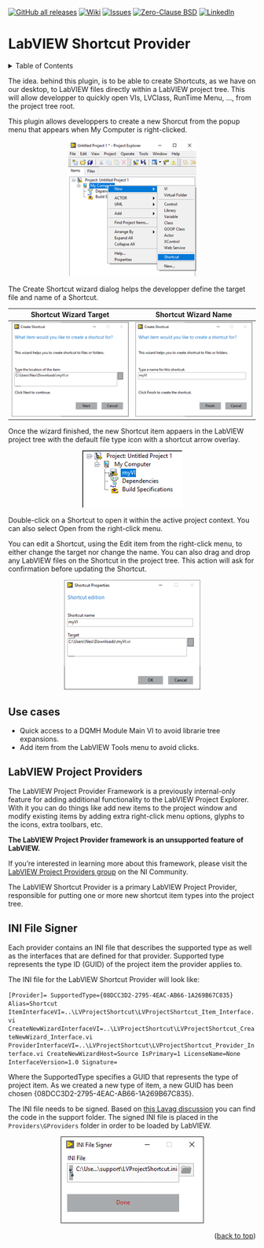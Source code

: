 <div id="top"></div>

[![GitHub all releases][release-shield]][release-url]
[![Wiki][wiki-shield]][wiki-url]
[![Issues][issues-shield]][issues-url]
[![Zero-Clause BSD][license-shield]][license-url]
[![LinkedIn][linkedin-shield]][linkedin-url]

# LabVIEW Shortcut Provider

<!-- TABLE OF CONTENTS -->
<details>
  <summary>Table of Contents</summary>
  <ol>
    <li>
      <a href="#labview-shortcut-provider">LabVIEW Shortcut Provider</a>
      <ul>
        <li><a href="#installation">Installation</a></li>
        <li><a href="#use-cases">Use Cases</a></li>
        <li><a href="#labview-project-provider">LabVIEW Project Provider</a></li>
		<li><a href="#ini-file-signer">INI File Signer</a></li>
      </ul>
    </li>
  </ol>
</details>

The idea. behind this plugin, is to be able to create Shortcuts, as we have on our desktop, to LabVIEW files directly within a LabVIEW project tree. This will allow developper to quickly open VIs, LVClass, RunTime Menu, ..., from the project tree root. 

This plugin allows developpers to create a new Shorcut from the popup menu that appears when My Computer is right-clicked. 

<div align="center">

![PopupMenuNew](https://github.com/BenjaminRLabVIEWExtensions/lvshortcut_provider/blob/19258dcda8c912aee9dc6a3dce5ce02596cf8418/docs/LVProjectShortcut_Popup_New.png?raw=true)
</div>

The Create Shortcut wizard dialog helps the developper define the target file and name of a Shortcut. 

<div align="center">

|Shortcut Wizard Target|Shortcut Wizard Name|
|:-:|:-:|
|![Wizard1](https://github.com/BenjaminRLabVIEWExtensions/lvshortcut_provider/blob/19258dcda8c912aee9dc6a3dce5ce02596cf8418/docs/LVProjectShortcut_Wizard_1.png?raw=true)|![Wizard2](https://github.com/BenjaminRLabVIEWExtensions/lvshortcut_provider/blob/main/docs/LVProjectShortcut_Wizard_2.png?raw=true)|
</div>

Once the wizard finished, the new Shortcut item appaers in the LabVIEW project tree with the default file type icon with a shortcut arrow overlay. 

<div align="center">

![Item](https://github.com/BenjaminRLabVIEWExtensions/lvshortcut_provider/blob/19258dcda8c912aee9dc6a3dce5ce02596cf8418/docs/LVProjectShortcut_Item.png?raw=true)
</div>

Double-click on a Shortcut to open it within the active project context. You can also select Open from the right-click menu. 

You can edit a Shortcut, using the Edit item from the right-click menu, to either change the target nor change the name. You can also drag and drop any LabVIEW files on the Shortcut in the project tree. This action will ask for confirmation before updating the Shortcut. 

<div align="center">

![Editor](https://github.com/BenjaminRLabVIEWExtensions/lvshortcut_provider/blob/19258dcda8c912aee9dc6a3dce5ce02596cf8418/docs/LVProjectShortcut_Item_Edit.png?raw=true)
</div>

## Use cases

- Quick access to a DQMH Module Main VI to avoid librarie tree expansions.
- Add item from the LabVIEW Tools menu to avoid clicks.

## LabVIEW Project Providers

The LabVIEW Project Provider Framework is a previously internal-only feature for adding additional functionality to the LabVIEW Project Explorer.  With it you can do things like add new items to the project window and modify existing items by adding extra right-click menu options, glyphs to the icons, extra toolbars, etc. 

**The LabVIEW Project Provider framework is an unsupported feature of LabVIEW.** 

If you’re interested in learning more about this framework, please visit the [LabVIEW Project Providers group](https://forums.ni.com/t5/LabVIEW-Project-Providers/bd-p/bymqyodmkc) on the NI Community.

The LabVIEW Shortcut Provider is a primary LabVIEW Project Provider, responsible for putting one or more new shortcut item types into the project tree.

## INI File Signer

Each provider contains an INI file that describes the supported type as well as the interfaces that are defined for that provider. Supported type represents the type ID (GUID) of the project item the provider applies to.

The INI file for the LabVIEW Shortcut Provider will look like:

`[Provider]=
SupportedType={08DCC3D2-2795-4EAC-AB66-1A269B67C835}
Alias=Shortcut
ItemInterfaceVI=..\LVProjectShortcut\LVProjectShortcut_Item_Interface.vi
CreateNewWizardInterfaceVI=..\LVProjectShortcut\LVProjectShortcut_CreateNewWizard_Interface.vi
ProviderInterfaceVI=..\LVProjectShortcut\LVProjectShortcut_Provider_Interface.vi
CreateNewWizardHost=Source
IsPrimary=1
LicenseName=None
InterfaceVersion=1.0
Signature=`

Where the SupportedType specifies a GUID that represents the type of project item. As we created a new type of item, a new GUID has been chosen {08DCC3D2-2795-4EAC-AB66-1A269B67C835}.

The INI file needs to be signed. Based on [this Lavag discussion](https://lavag.org/topic/18545-i-have-taken-the-first-step-towards-unofficially-opening-up-the-project-provider-framework/) you can find the code in the support folder. The signed INI file is placed in the `Providers\GProviders` folder in order to be loaded by LabVIEW. 

<div align="center">

![INI File Signer](https://github.com/BenjaminRLabVIEWExtensions/lvshortcut_provider/blob/b14def59890c2543dcec5cea19424bff5ac0c385/docs/IniFileSigner.png?raw=true)
</div>

<div align="right">(<a href="#top">back to top</a>)</div>

<!-- MARKDOWN LINKS & IMAGES -->
<!-- https://www.markdownguide.org/basic-syntax/#reference-style-links -->
[release-shield]: https://img.shields.io/github/v/release/BenjaminRLabVIEWExtensions/lvshortcut_provider?color=orange&logo=labview&style=for-the-badge
[release-url]: https://github.com/BenjaminRLabVIEWExtensions/template/releases/1.0.1
[wiki-shield]: https://img.shields.io/github/discussions/BenjaminRLabVIEWExtensions/lvshortcut_provider?style=for-the-badge
[wiki-url]: https://github.com/BenjaminRLabVIEWExtensions/lvshortcut_provider/wiki
[issues-shield]: https://img.shields.io/github/issues/BenjaminRLabVIEWExtensions/lvshortcut_provider?style=for-the-badge
[issues-url]: https://github.com/BenjaminRLabVIEWExtensions/lvshortcut_provider/issues
[license-shield]: https://img.shields.io/badge/LICENSE-Zero--Clause%20BSD-green?style=for-the-badge
[license-url]: https://github.com/BenjaminRLabVIEWExtensions/lvshortcut_provider/blob/05bab73065c172d65def9be935a4523e7b06779b/LICENSE
[linkedin-shield]: https://img.shields.io/badge/-LinkedIn-black.svg?style=for-the-badge&logo=linkedin&colorB=555
[linkedin-url]: https://www.linkedin.com/in/benjaminrouffet/

